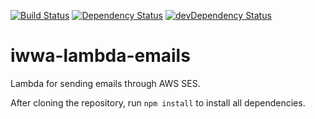 [![Build Status](https://travis-ci.org/innowatio/iwwa-lambda-emails.svg?branch=master)](https://travis-ci.org/innowatio/iwwa-lambda-emails)
[![Dependency Status](https://david-dm.org/innowatio/iwwa-lambda-emails.svg)](https://david-dm.org/innowatio/iwwa-lambda-emails)
[![devDependency Status](https://david-dm.org/innowatio/iwwa-lambda-emails/dev-status.svg)](https://david-dm.org/innowatio/iwwa-lambda-emails#info=devDependencies)

# iwwa-lambda-emails

Lambda for sending emails through AWS SES.

After cloning the repository, run `npm install` to install all dependencies.